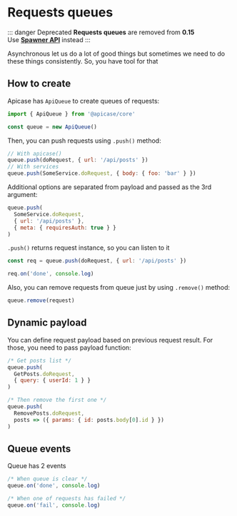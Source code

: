 # Requests queues

::: danger Deprecated
**Requests queues** are removed from **0.15**   
Use [**Spawner API**](/anatomy/spawner.html) instead
:::

Asynchronous let us do a lot of good things but sometimes we need to do these things consistently. So, you have tool for that

## How to create

Apicase has `ApiQueue` to create queues of requests:

```javascript
import { ApiQueue } from '@apicase/core'

const queue = new ApiQueue()
```

Then, you can push requests using `.push()` method:

```javascript
// With apicase()
queue.push(doRequest, { url: '/api/posts' })
// With services
queue.push(SomeService.doRequest, { body: { foo: 'bar' } })
```

Additional options are separated from payload and passed as the 3rd argument:

```javascript
queue.push(
  SomeService.doRequest, 
  { url: '/api/posts' }, 
  { meta: { requiresAuth: true } }
)
```

`.push()` returns request instance, so you can listen to it

```javascript
const req = queue.push(doRequest, { url: '/api/posts' })

req.on('done', console.log)
```

Also, you can remove requests from queue just by using `.remove()` method:

```javascript
queue.remove(request)
```

## Dynamic payload

You can define request payload based on previous request result. For those, you need to pass payload function:

```javascript
/* Get posts list */
queue.push(
  GetPosts.doRequest, 
  { query: { userId: 1 } }
)

/* Then remove the first one */
queue.push(
  RemovePosts.doRequest, 
  posts => ({ params: { id: posts.body[0].id } })
)
```

## Queue events

Queue has 2 events

```javascript
/* When queue is clear */
queue.on('done', console.log)

/* When one of requests has failed */
queue.on('fail', console.log)
```



